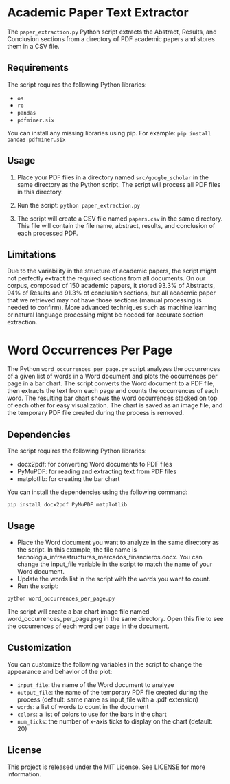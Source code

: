 # Academic Paper Text Extractor

The `paper_extraction.py` Python script extracts the Abstract, Results, and Conclusion sections from a directory of PDF academic papers and stores them in a CSV file.

## Requirements

The script requires the following Python libraries:

- `os`
- `re`
- `pandas`
- `pdfminer.six`

You can install any missing libraries using pip. For example:
`pip install pandas pdfminer.six`

## Usage

1. Place your PDF files in a directory named `src/google_scholar` in the same directory as the Python script. The script will process all PDF files in this directory.

2. Run the script:
`python paper_extraction.py`

3. The script will create a CSV file named `papers.csv` in the same directory. This file will contain the file name, abstract, results, and conclusion of each processed PDF.

## Limitations

Due to the variability in the structure of academic papers, the script might not perfectly extract the required sections from all documents. On our corpus, composed of 150 academic papers, it stored 93.3% of Abstracts, 94% of Results and 91.3% of conclusion sections, but all academic paper that we retrieved may not have those sections (manual processing is needed to confirm). More advanced techniques such as machine learning or natural language processing might be needed for accurate section extraction.

# Word Occurrences Per Page

The Python `word_occurrences_per_page.py` script analyzes the occurrences of a given list of words in a Word document and plots the occurrences per page in a bar chart. The script converts the Word document to a PDF file, then extracts the text from each page and counts the occurrences of each word. The resulting bar chart shows the word occurrences stacked on top of each other for easy visualization. The chart is saved as an image file, and the temporary PDF file created during the process is removed.
## Dependencies

The script requires the following Python libraries:

- docx2pdf: for converting Word documents to PDF files
- PyMuPDF: for reading and extracting text from PDF files
- matplotlib: for creating the bar chart

You can install the dependencies using the following command:

`pip install docx2pdf PyMuPDF matplotlib`

## Usage

- Place the Word document you want to analyze in the same directory as the script. In this example, the file name is tecnología_infraestructuras_mercados_financieros.docx. You can change the input_file variable in the script to match the name of your Word document.
- Update the words list in the script with the words you want to count.
- Run the script:

`python word_occurrences_per_page.py`

The script will create a bar chart image file named word_occurrences_per_page.png in the same directory. Open this file to see the occurrences of each word per page in the document.

## Customization

You can customize the following variables in the script to change the appearance and behavior of the plot:

- `input_file`: the name of the Word document to analyze
- `output_file`: the name of the temporary PDF file created during the process (default: same name as input_file with a .pdf extension)
- `words`: a list of words to count in the document
- `colors`: a list of colors to use for the bars in the chart
- `num_ticks`: the number of x-axis ticks to display on the chart (default: 20)

## License

This project is released under the MIT License. See LICENSE for more information.
